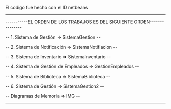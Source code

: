 El codigo fue hecho con el ID netbeans

-------------------------------------------------------------------------

-----------EL ORDEN DE LOS TRABAJOS ES DEL SIGUIENTE ORDEN---------------

-- 1. Sistema de Gestión                => SistemaGestion              --

-- 2. Sistema de Notificación           => SistemaNotifiacion          --

-- 3. Sistema de Inventario             => SistemaInventario           --

-- 4. Sistema de Gestión de Empleados   => GestionEmpleados            --

-- 5. Sistema de Biblioteca             => SistemaBiblioteca           --

-- 6. Sistema de Gestión                => SistemaGestion2             --

-- Diagramas de Memoria                 => IMG                         --

-------------------------------------------------------------------------


